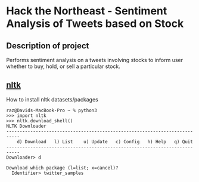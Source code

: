 # Hack the Northeast - Sentiment Analysis of Tweets based on Stock

## Description of project

Performs sentiment analysis on a tweets involving stocks to inform user whether to buy, hold, or sell a particular stock.

## [nltk](http://www.nltk.org)

How to install nltk datasets/packages
```
raz@Davids-MacBook-Pro ~ % python3
>>> import nltk
>>> nltk.download_shell()
NLTK Downloader
---------------------------------------------------------------------------
    d) Download   l) List    u) Update   c) Config   h) Help   q) Quit
---------------------------------------------------------------------------
Downloader> d

Download which package (l=list; x=cancel)?
  Identifier> twitter_samples
```
